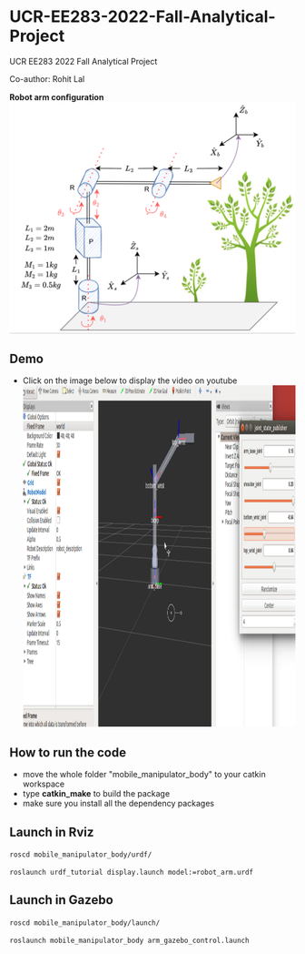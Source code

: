# UCR-EE283-2022-Fall-Analytical-Project
UCR EE283 2022 Fall Analytical Project

Co-author: Rohit Lal 


****Robot arm conﬁguration****
![testapriltagdetector](https://github.com/lineojcd/UCR-EE283-2022-Fall-Analytical-Project/blob/main/img/config.png)


## Demo
* Click on the image below to display the video on youtube
<a href="https://www.youtube.com/watch?v=Z8zErxgSJNk" target="_blank"><img src="https://github.com/lineojcd/UCR-EE283-2022-Fall-Analytical-Project/blob/main/img/simulation.png" 
alt="IMAGE ALT TEXT HERE" width="1299" height="600"  /></a>

## How to run the code
* move the whole folder "mobile_manipulator_body" to your catkin workspace 
* type ****catkin_make**** to build the package
* make sure you install all the dependency packages

## Launch in Rviz
```roscd mobile_manipulator_body/urdf/```

```roslaunch urdf_tutorial display.launch model:=robot_arm.urdf```
## Launch in Gazebo
```roscd mobile_manipulator_body/launch/```

```roslaunch mobile_manipulator_body arm_gazebo_control.launch```

 
